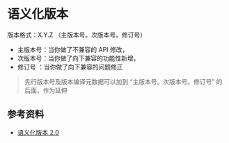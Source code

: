 # 语义化版本

版本格式：X.Y.Z （主版本号。次版本号。修订号）

- 主版本号：当你做了不兼容的 API 修改，
- 次版本号：当你做了向下兼容的功能性新增，
- 修订号  ：当你做了向下兼容的问题修正

> 先行版本号及版本编译元数据可以加到 “主版本号。次版本号。修订号” 的后面，作为延伸

## 参考资料

- [语义化版本 2.0](https://semver.org/)
